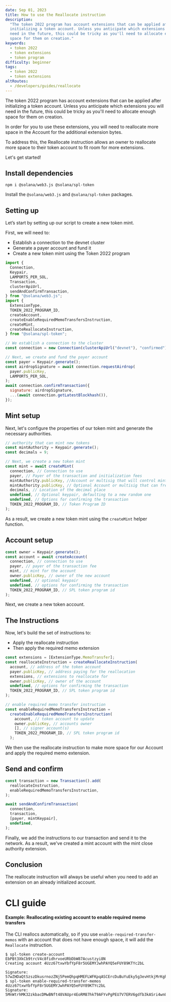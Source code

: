 ```yaml
---
date: Sep 01, 2023
title: How to use the Reallocate instruction
description:
  "The token 2022 program has account extensions that can be applied after
  initializing a token account. Unless you anticipate which extensions you will
  need in the future, this could be tricky as you'll need to allocate enough
  space for them on creation."
keywords:
  - token 2022
  - token extensions
  - token program
difficulty: beginner
tags:
  - token 2022
  - token extensions
altRoutes:
  - /developers/guides/reallocate
---
```


The token 2022 program has account extensions that can be applied after
initializing a token account. Unless you anticipate which extensions you will
need in the future, this could be tricky as you'll need to allocate enough space
for them on creation.

In order for you to use these extensions, you will need to reallocate more space
in the Account for the additional extension bytes.

To address this, the Reallocate instruction allows an owner to reallocate more
space to their token account to fit room for more extensions.

Let's get started!

## Install dependencies

```shell
npm i @solana/web3.js @solana/spl-token
```

Install the `@solana/web3.js` and `@solana/spl-token` packages.

## Setting up

Let’s start by setting up our script to create a new token mint.

First, we will need to:

- Establish a connection to the devnet cluster
- Generate a payer account and fund it
- Create a new token mint using the Token 2022 program

```javascript
import {
  Connection,
  Keypair,
  LAMPORTS_PER_SOL,
  Transaction,
  clusterApiUrl,
  sendAndConfirmTransaction,
} from "@solana/web3.js";
import {
  ExtensionType,
  TOKEN_2022_PROGRAM_ID,
  createAccount,
  createEnableRequiredMemoTransfersInstruction,
  createMint,
  createReallocateInstruction,
} from "@solana/spl-token";

// We establish a connection to the cluster
const connection = new Connection(clusterApiUrl("devnet"), "confirmed");

// Next, we create and fund the payer account
const payer = Keypair.generate();
const airdropSignature = await connection.requestAirdrop(
  payer.publicKey,
  LAMPORTS_PER_SOL,
);
await connection.confirmTransaction({
  signature: airdropSignature,
  ...(await connection.getLatestBlockhash()),
});
```

## Mint setup

Next, let's configure the properties of our token mint and generate the
necessary authorities.

```javascript
// authority that can mint new tokens
const mintAuthority = Keypair.generate();
const decimals = 9;

// Next, we create a new token mint
const mint = await createMint(
  connection, // Connection to use
  payer, // Payer of the transaction and initialization fees
  mintAuthority.publicKey, //Account or multisig that will control minting
  mintAuthority.publicKey, // Optional Account or multisig that can freeze token accounts
  decimals, // Location of the decimal place
  undefined, // Optional keypair, defaulting to a new random one
  undefined, // Options for confirming the transaction
  TOKEN_2022_PROGRAM_ID, // Token Program ID
);
```

As a result, we create a new token mint using the `createMint` helper function.

## Account setup

```javascript
const owner = Keypair.generate();
const account = await createAccount(
  connection, // connection to use
  payer, // payer of the transaction fee
  mint, // mint for the account
  owner.publicKey, // owner of the new account
  undefined, // optional keypair
  undefined, // options for confirming the transaction
  TOKEN_2022_PROGRAM_ID, // SPL token program id
);
```

Next, we create a new token account.

## The Instructions

Now, let's build the set of instructions to:

- Apply the reallocate instruction
- Then apply the required memo extension

```javascript
const extensions = [ExtensionType.MemoTransfer];
const reallocateInstruction = createReallocateInstruction(
  account, // address of the token account
  payer.publicKey, // address paying for the reallocation
  extensions, // extensions to reallocate for
  owner.publicKey, // owner of the account
  undefined, // options for confirming the transaction
  TOKEN_2022_PROGRAM_ID, // SPL token program id
);

// enable required memo transfer instruction
const enableRequiredMemoTransfersInstruction =
  createEnableRequiredMemoTransfersInstruction(
    account, // token account to update
    owner.publicKey, // accounts owner
    [], // signer account(s)
    TOKEN_2022_PROGRAM_ID, // SPL token program id
  );
```

We then use the reallocate instruction to make more space for our Account and
apply the required memo extension.

## Send and confirm

```javascript
const transaction = new Transaction().add(
  reallocateInstruction,
  enableRequiredMemoTransfersInstruction,
);

await sendAndConfirmTransaction(
  connection,
  transaction,
  [payer, mintKeypair],
  undefined,
);
```

Finally, we add the instructions to our transaction and send it to the network.
As a result, we've created a mint account with the mint close authority
extension.

## Conclusion

The reallocate instruction will always be useful when you need to add an extension
on an already initialized account.

# CLI guide

#### Example: Reallocating existing account to enable required memo transfers
The CLI reallocs automatically, so if you use `enable-required-transfer-memos`
with an account that does not have enough space, it will add the `Reallocate`
instruction.

```console
$ spl-token create-account EbPBt3XkCb9trcV4c8fidhrvoeURbDbW87Acustzyi8N
Creating account 4Uzz67txwYbfYpF8r5UGEMYJwhPAYQ5eFUY89KTYc2bL

Signature: 57wZHDaQtSzszDkusrnozZNj5PemQhpqHMEFLWFKpqASCErcDuBuYuEky5g3evHtkjMrKgh1s3aEap1L8y5UhW5W
$ spl-token enable-required-transfer-memos 4Uzz67txwYbfYpF8r5UGEMYJwhPAYQ5eFUY89KTYc2bL
Signature: 5MnWtrhMK32zkbacDMwBNft48VAUpr4EoRM87hkT9AFYvPgPEU7V7ERV6gdfb3kASri4wnUnr13hNKuYJ66pD8Fs
```
